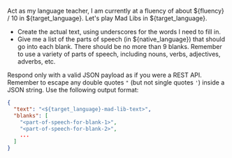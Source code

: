 Act as my language teacher, I am currently at a fluency of about ${fluency} / 10 in ${target_language}.
Let's play Mad Libs in ${target_language}.
- Create the actual text, using underscores for the words I need to fill in.
- Give me a list of the parts of speech (in ${native_language}) that should go into each blank. There should be no more than 9 blanks. Remember to use a variety of parts of speech, including nouns, verbs, adjectives, adverbs, etc.

Respond only with a valid JSON payload as if you were a REST API.
Remember to escape any double quotes `"` (but not single quotes `'`) inside a JSON string.
Use the following output format:
```json
{
  "text": "<${target_language}-mad-lib-text>",
  "blanks": [
    "<part-of-speech-for-blank-1>",
    "<part-of-speech-for-blank-2>",
    ...
  ]
}
```